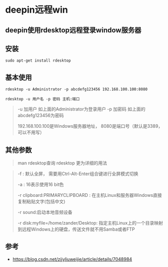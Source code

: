 # deepin远程win

## deepin使用rdesktop远程登录window服务器

## 安装

```
sudo apt-get install rdesktop
```



## 基本使用

```
rdesktop -u Administrator -p abcdefg123456 192.168.100.100:8080
```



```
rdesktop -u 用户名 -p 密码 主机:端口
```



> -u 加用户 如上面的Administrator为登录用户
> -p 加密码 如上面的abcdefg123456为密码
>
> 192.168.100.100是Windows服务器地址， 8080是端口号（默认是3389，可以不用写）

## 其他参数

> man rdesktop查询 rdesktop 更为详细的用法

> -f : 默认全屏， 需要用Ctrl-Alt-Enter组合键进行全屏模式切换
>
> -a : 16表示使用16 bit色
>
> -r clipboard:PRIMARYCLIPBOARD : 在主机Linux和服务器Windows直接复制粘贴文字(包括中文)
>
> -r sound:启动本地音频设备
>
> -r disk:myfile=/home/zander/Desktop: 指定主机Linux上的一个目录映射到远程Windows上的硬盘，传送文件就不用Samba或者FTP

## 参考

- https://blog.csdn.net/zjjyliuweijie/article/details/7048984
